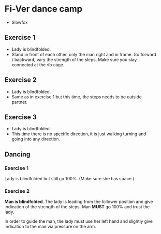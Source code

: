 # Fi-Ver dance camp

* Slowfox

## Exercise 1

- Lady is blindfolded.
- Stand in front of each other, only the man right and in frame. Go forward / backward, vary the strength of the steps.
Make sure you stay connected at the rib cage.

## Exercise 2

- Lady is blindfolded.
- Same as in exercise 1 but this time, the steps needs to be outside partner.

## Exercise 3

- Lady is blindfolded.
- This time there is no specific direction, it is just walking turning and going into any direction.

## Dancing

### Exercise 1

Lady is blindfolded but still go 100%. (Make sure she has space.)

### Exercise 2

**Man is blindfolded**.
The lady is leading from the follower position and give indication of the strength of the steps.
Man **MUST** go 100% and trust the lady.

In order to guide the man, the lady must use her left hand and slightly give indication to the man via pressure on the arm.
